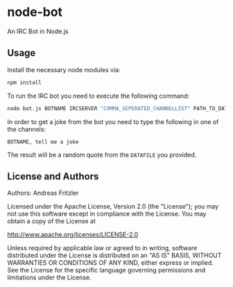 node-bot
========

An IRC Bot in Node.js

Usage
-----

Install the necessary node modules via:

```bash
npm install
``` 

To run the IRC bot you need to execute the following command:

```bash
node bot.js BOTNAME IRCSERVER "COMMA_SEPERATED_CHANNELLIST" PATH_TO_DATAFILE
```

In order to get a joke from the bot you need to type the following in one of the
channels:

```
BOTNAME, tell me a joke
```

The result will be a random quote from the ```DATAFILE``` you provided.

License and Authors
-------------------
Authors: Andreas Fritzler

Licensed under the Apache License, Version 2.0 (the "License"); you may not use this software except in compliance with the License. You may obtain a copy of the License at

http://www.apache.org/licenses/LICENSE-2.0

Unless required by applicable law or agreed to in writing, software distributed under the License is distributed on an "AS IS" BASIS, WITHOUT WARRANTIES OR CONDITIONS OF ANY KIND, either express or implied. See the License for the specific language governing permissions and limitations under the License.
